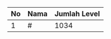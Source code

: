 | No | Nama            | Jumlah Level |
|----|-----------------|--------------|
| 1  | #    |    1034        |
